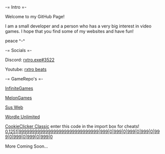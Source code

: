 -= Intro =-

Welcome to my GitHub Page!

I am a small developer and a person who has a very big interest in video games.
I hope that you find some of my websites and have fun!

peace ^-^

-= Socials =-

Discord: [rxtro.exe#3522](https://discord.com/users/606670530938011651)

Youtube: [rxtro beats](https://www.youtube.com/channel/UCEnidBkKEDdS1pxZBnCzARg/videos)

-= GameRepo's =-

[InfiniteGames](https://rxtro1.github.io/InfiniteGames/instructions)

[MelonGames](https://rxtro1.github.io/MelonEngine/games.html)

[Sus Web](https://rxtro1.github.io/SusWeb/susweb.html)

[Wordle Unlimited](https://rxtro1.github.io/wordleunlimited/)

[CookieClicker Classic](https://rxtro1.github.io/cookieclicker/classic/) 
enter this code in the import box for cheats! [0.1251|999999999999999999999999999999|999|0|999|0|999|0|999|0|999|0|999|0|999|0|999|0]()

More Coming Soon...
